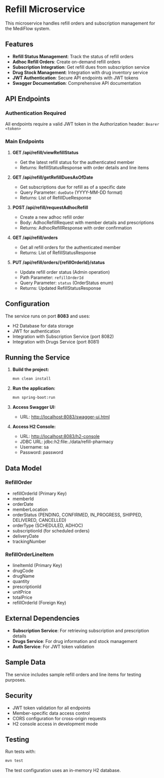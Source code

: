 # Refill Microservice

This microservice handles refill orders and subscription management for the MediFlow system.

## Features

- **Refill Status Management**: Track the status of refill orders
- **Adhoc Refill Orders**: Create on-demand refill orders
- **Subscription Integration**: Get refill dues from subscription service
- **Drug Stock Management**: Integration with drug inventory service
- **JWT Authentication**: Secure API endpoints with JWT tokens
- **Swagger Documentation**: Comprehensive API documentation

## API Endpoints

### Authentication Required

All endpoints require a valid JWT token in the Authorization header: `Bearer <token>`

### Main Endpoints

1. **GET /api/refill/viewRefillStatus**
    - Get the latest refill status for the authenticated member
    - Returns: RefillStatusResponse with order details and line items

2. **GET /api/refill/getRefillDuesAsOfDate**
    - Get subscriptions due for refill as of a specific date
    - Query Parameter: `dueDate` (YYYY-MM-DD format)
    - Returns: List of RefillDueResponse

3. **POST /api/refill/requestAdhocRefill**
    - Create a new adhoc refill order
    - Body: AdhocRefillRequest with member details and prescriptions
    - Returns: AdhocRefillResponse with order confirmation

4. **GET /api/refill/orders**
    - Get all refill orders for the authenticated member
    - Returns: List of RefillStatusResponse

5. **PUT /api/refill/orders/{refillOrderId}/status**
    - Update refill order status (Admin operation)
    - Path Parameter: `refillOrderId`
    - Query Parameter: `status` (OrderStatus enum)
    - Returns: Updated RefillStatusResponse

## Configuration

The service runs on port **8083** and uses:

- H2 Database for data storage
- JWT for authentication
- Integration with Subscription Service (port 8082)
- Integration with Drugs Service (port 8081)

## Running the Service

1. **Build the project:**

   ```bash
   mvn clean install
   ```

2. **Run the application:**

   ```bash
   mvn spring-boot:run
   ```

3. **Access Swagger UI:**
    - URL: <http://localhost:8083/swagger-ui.html>

4. **Access H2 Console:**
    - URL: <http://localhost:8083/h2-console>
    - JDBC URL: jdbc:h2:file:./data/refill-pharmacy
    - Username: sa
    - Password: password

## Data Model

### RefillOrder

- refillOrderId (Primary Key)
- memberId
- orderDate
- memberLocation
- orderStatus (PENDING, CONFIRMED, IN_PROGRESS, SHIPPED, DELIVERED, CANCELLED)
- orderType (SCHEDULED, ADHOC)
- subscriptionId (for scheduled orders)
- deliveryDate
- trackingNumber

### RefillOrderLineItem

- lineItemId (Primary Key)
- drugCode
- drugName
- quantity
- prescriptionId
- unitPrice
- totalPrice
- refillOrderId (Foreign Key)

## External Dependencies

- **Subscription Service**: For retrieving subscription and prescription details
- **Drugs Service**: For drug information and stock management
- **Auth Service**: For JWT token validation

## Sample Data

The service includes sample refill orders and line items for testing purposes.

## Security

- JWT token validation for all endpoints
- Member-specific data access control
- CORS configuration for cross-origin requests
- H2 console access in development mode

## Testing

Run tests with:

```bash
mvn test
```

The test configuration uses an in-memory H2 database.
